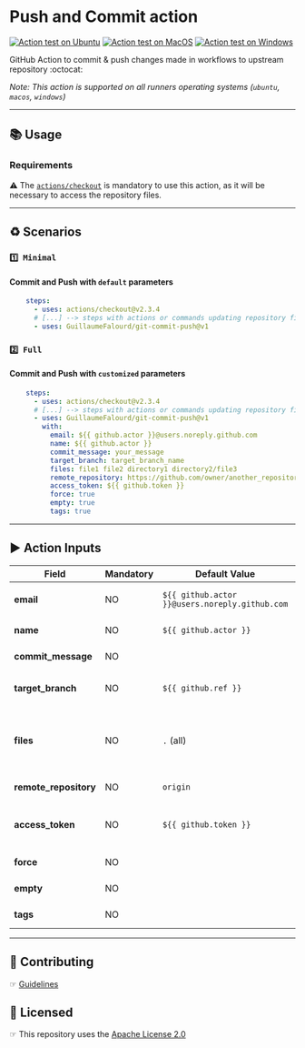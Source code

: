 # Push and Commit action

[![Action test on Ubuntu](https://github.com/GuillaumeFalourd/git-commit-push/actions/workflows/ubuntu_action_test.yml/badge.svg)](https://github.com/GuillaumeFalourd/git-commit-push/actions/workflows/ubuntu_action_test.yml) [![Action test on MacOS](https://github.com/GuillaumeFalourd/git-commit-push/actions/workflows/macos_action_test.yml/badge.svg)](https://github.com/GuillaumeFalourd/git-commit-push/actions/workflows/macos_action_test.yml) [![Action test on Windows](https://github.com/GuillaumeFalourd/git-commit-push/actions/workflows/windows_action_test.yml/badge.svg)](https://github.com/GuillaumeFalourd/git-commit-push/actions/workflows/windows_action_test.yml)

GitHub Action to commit & push changes made in workflows to upstream repository :octocat:

_Note: This action is supported on all runners operating systems (`ubuntu`, `macos`, `windows`)_

* * *

## 📚 Usage

### Requirements

⚠️    The [`actions/checkout`](https://github.com/marketplace/actions/checkout) is mandatory to use this action, as it will be necessary to access the repository files.

 * * *

## ♻️ Scenarios

### `1️⃣ Minimal`

#### Commit and Push with `default` parameters

```yaml
    steps:
      - uses: actions/checkout@v2.3.4
      # [...] --> steps with actions or commands updating repository files
      - uses: GuillaumeFalourd/git-commit-push@v1
```

### `2️⃣ Full`

#### Commit and Push with `customized` parameters

```yaml
    steps:
      - uses: actions/checkout@v2.3.4
      # [...] --> steps with actions or commands updating repository files
      - uses: GuillaumeFalourd/git-commit-push@v1
        with:
          email: ${{ github.actor }}@users.noreply.github.com
          name: ${{ github.actor }}
          commit_message: your_message
          target_branch: target_branch_name
          files: file1 file2 directory1 directory2/file3
          remote_repository: https://github.com/owner/another_repository
          access_token: ${{ github.token }}
          force: true
          empty: true
          tags: true
```

* * *

## ▶️ Action Inputs

Field | Mandatory | Default Value | Observation
------------ | ------------  | ------------- | -------------
**email** | NO | `${{ github.actor }}@users.noreply.github.com` | Github user email <br/> _e.g: `octocat@github.com`_
**name** | NO | `${{ github.actor }}` | Github username <br/> _e.g: `octocat`_
**commit_message** | NO | | The commit message
**target_branch** | NO | `${{ github.ref }}` | The branch to push the changes back to
**files** | NO | `.` (all) | The files to add separated by space <br/> _e.g: `file1 file2 directory1 directory2/file3`_
**remote_repository** | NO | `origin` | The repository to push the code to
**access_token** | NO | `${{ github.token }}` | [Personal Access Token](https://docs.github.com/en/authentication/keeping-your-account-and-data-secure/creating-a-personal-access-token) (necessary if push to another repository).
**force** | NO | | Whether to perform force push
**empty** | NO | | Whether to allow empty commit
**tags** | NO | | Whether to use --tags

* * *

## 🤝 Contributing

☞ [Guidelines](https://github.com/GuillaumeFalourd/git-commit-push/blob/main/CONTRIBUTING.md)

## 🏅 Licensed

☞ This repository uses the [Apache License 2.0](https://github.com/GuillaumeFalourd/git-commit-push/blob/main/LICENSE)
